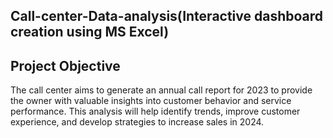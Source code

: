 ## Call-center-Data-analysis(Interactive dashboard creation using MS Excel)

## Project Objective

The call center aims to generate an annual call report for 2023 to provide the owner with valuable insights into customer behavior and service performance. This analysis will help identify trends, improve customer experience, and develop strategies to increase sales in 2024.
